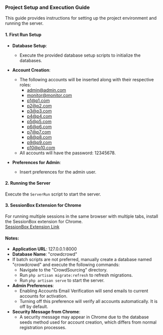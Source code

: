 ### Project Setup and Execution Guide

This guide provides instructions for setting up the project environment and running the server.

#### 1. First Run Setup

- **Database Setup**: 
  - Execute the provided database setup scripts to initialize the databases.
  
- **Account Creation**:
  - The following accounts will be inserted along with their respective roles:
    - admin@admin.com
    - monitor@monitor.com
    - p1@p1.com
    - p2@p2.com
    - p3@p3.com
    - p4@p4.com
    - p5@p5.com
    - p6@p6.com
    - p7@p7.com
    - p8@p8.com
    - p9@p9.com
    - p10@p10.com
  - All accounts will have the password: 12345678.

- **Preferences for Admin**:
  - Insert preferences for the admin user.

#### 2. Running the Server

Execute the `ServerRun` script to start the server.

#### 3. SessionBox Extension for Chrome

For running multiple sessions in the same browser with multiple tabs, install the SessionBox extension for Chrome.  
[SessionBox Extension Link](https://chrome.google.com/webstore/detail/sessionbox-free-multi-log/megbklhjamjbcafknkgmokldgolkdfig?hl=en)

#### Notes:

- **Application URL**: 127.0.0.1:8000
- **Database Name**: "crowdcrowd"
- If batch scripts are not preferred, manually create a database named "crowdcrowd" and execute the following commands:
  - Navigate to the "CrowdSourcing" directory.
  - Run `php artisan migrate:refresh` to refresh migrations.
  - Run `php artisan serve` to start the server.
- **Admin Preferences**:
  - Enabling Accounts Email Verification will send emails to current accounts for activation.
  - Turning off this preference will verify all accounts automatically. It is off by default.
- **Security Message from Chrome**:
  - A security message may appear in Chrome due to the database seeds method used for account creation, which differs from normal registration processes.
